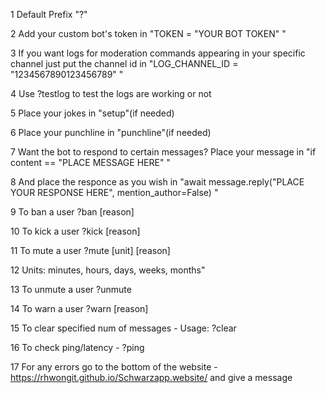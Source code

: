 1 Default Prefix "?"

2 Add your custom bot's token in "TOKEN = "YOUR BOT TOKEN" "

3 If you want logs for moderation commands appearing in your specific channel just put the channel id in "LOG_CHANNEL_ID = "1234567890123456789" "

4 Use ?testlog to test the logs are working or not

5 Place your jokes in "setup"(if needed)

6 Place your punchline in "punchline"(if needed)

7 Want the bot to respond to certain messages? Place your message in  "if content == "PLACE MESSAGE HERE" "

8 And place the responce as you wish in "await message.reply("PLACE YOUR RESPONSE HERE", mention_author=False) "

9 To ban a user ?ban <user> [reason]

10 To kick a user ?kick <user> [reason]

11 To mute a user ?mute <user> <duration> [unit] [reason]

12 Units: minutes, hours, days, weeks, months"

13 To unmute a user ?unmute

14 To warn a user ?warn <user> [reason]

15 To clear specified num of messages - Usage: ?clear <number>

16 To check ping/latency - ?ping

17 For any errors go to the bottom of the website - https://rhwongit.github.io/Schwarzapp.website/ and give a message
